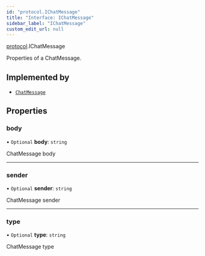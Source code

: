 ```yaml
---
id: "protocol.IChatMessage"
title: "Interface: IChatMessage"
sidebar_label: "IChatMessage"
custom_edit_url: null
---
```


[protocol](../namespaces/protocol.md).IChatMessage

Properties of a ChatMessage.

## Implemented by

- [`ChatMessage`](../classes/protocol.ChatMessage.md)

## Properties

### body

• `Optional` **body**: `string`

ChatMessage body

___

### sender

• `Optional` **sender**: `string`

ChatMessage sender

___

### type

• `Optional` **type**: `string`

ChatMessage type
